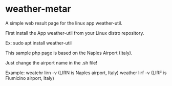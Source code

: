 # weather-metar
A simple web result page for the linux app weather-util.

First install the App weather-util from your Linux distro repository.

Ex:
sudo apt install weather-util

This sample php page is based on the Naples Airport (Italy).

Just change the airport name in the .sh file!

Example:
weatehr lirn -v (LIRN is Naples airport, Italy)
weather lirf -v (LIRF is Fiumicino airport, Italy)
